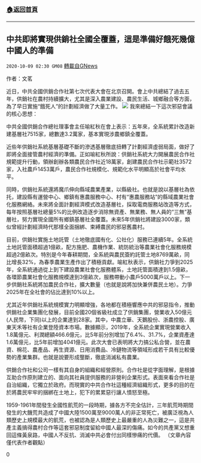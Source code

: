 ###  [:house:返回首頁](https://github.com/ourhimalayas/txt)
---

## 中共即將實現供銷社全國全覆蓋，這是準備好餓死幾億中國人的準備
`2020-10-09 02:30 GM08` [轉載自GNews](https://gnews.org/zh-hant/412649/)

作者：文茗

近日，中共全國供銷合作社第七次代表大會在北京召開。會上中共總結了過去五年，供銷社在農村持續擴大，尤其是深入農業建設、農民生活、城鄉融合等方面，為了早日實施“餓死人”的計劃經濟做了大量工作。
![]()![](https://s3.amazonaws.com/gnews-media-offload/wp-content/uploads/2020/10/09022709/0-1.png)
我來總結一下這次邪惡會議的核心思想：

中共全國供銷合作總社理事會主任喻紅秋在會上表示：五年來，全系統累計改造新建基層社7515家，總數達3.2萬家，基本實現涉農鄉鎮全覆蓋。

近些年供銷社系統基層基礎不斷的滲透基層徹底扭轉了計劃經濟虛弱局面，做好了即將全面接管農村經濟的準備。正如喻紅秋所說：供銷社系統大力開展農民合作社規範提升行動，領辦創辦各類農民合作社近18萬家，創建農民合作社示範社3572家，入社農戶1453萬戶，農民合作社規模化、規範化水平明顯高於社會平均水平。

同時，供銷社系統還將魔爪伸向縣域農業產業，以縣級社。也就是說以基層社為依托，建設縣有運營中心、鄉鎮有惠農服務中心、村有“惠農服務站”的縣域農業社會化服務網絡。未來將全面計劃經濟模式改造基層社，採取電商服務站改造等方式，每年按照基層社總量5%的比例改造逐步消除無資產、無業務、無人員的“三無”基層社，努力實現全國所有鄉鎮基層社全覆蓋。未來5年供銷社將建設3000家，類似曾經計劃經濟時代那樣全面捆綁、束縛農民的邪惡舊農村。

目前，供銷社實施土地託管（土地徹底國有化、公社化）服務已連續5年。全系統土地託管面積超過1億畝，配方施肥、農機作業、統防統治等農業社會化服務規模超過2億畝次。特別是今年春耕期間，全系統與農民簽約託管土地8769萬畝，同比增長32%，為春季農業生產作出了積極貢獻。喻紅秋表示，供銷社力爭到2025年，全系統通過從上到下建設農業社會化服務體系，土地託管面積達到1.5億畝，各環節農業社會化服務規模達到3億畝次，服務帶動小農戶5000萬戶以上。下一步供銷社系統將加農民合作社，擴大數量（也就是說將加快兼併農民土地）。力爭2025年在全社會的佔比達到10%以上。

尤其近年供銷社系統規模實力明顯增強，各地都在積極響應中共的邪惡指令，推動供銷社企業集團化發展，目前全國20個省級社成立了供銷集團，營業收入50億元(人民幣，下同)以上的企業達到28家。其中，中農立華、天鵝股份、浙農控股、廣東天禾等社有企業登陸資本市場。數據顯示，2019年，全系統企業實現營業收入1.8萬億元、利潤總額466.6億元，比5年前分別增加了6.4%、31.7%，企業資產達1.6萬億元，比5年前增加4041億元。此次大會已表明將大力搞公私合營，並在農資、棉花、農產品、再生資源、日用消費品、冷鏈物流等領域形成若干具有比較優勢的產業集群。也就是說要形成壟斷，徹底消滅私有農業。

供銷合作社和公司一樣有其自身的組織和經營原則。合作社是從字面理解，是根據互助合作原則建立的、面向其社員提供服務的非營利企業形式。表面來看合作社是自治組織，它獨立於政府。而現實的中共合作社這種經濟組織形式，更多的目的在於將農民牢牢的捆綁在土地上，犯下的累累惡行讓人憤怒至極。

1959-1961年間發生全國性飢荒的一段時期，據各方不完全估計，三年飢荒時期間發生的大饑荒共造成了中國大陸1500萬至9000萬人的非正常死亡，被廣泛視為人類歷史上規模最大的飢荒，也被認為是人類歷史上最嚴重的人為災難之一，這是共產主義搞得農村合作等這套邪惡制度留給中國人最深的傷痛。如今的共產黨又想重回這條黃泉路，中國人不反抗、消滅中共必會付出同樣慘痛的代價。
（文章內容僅代表作者觀點）

0
